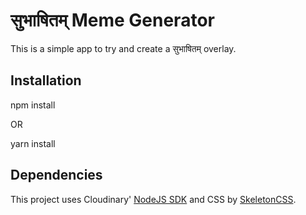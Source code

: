 # सुभाषितम् Meme Generator

This is a simple app to try and create a सुभाषितम् overlay.

## Installation

 npm install 

OR 

 yarn install

## Dependencies

This project uses Cloudinary' [NodeJS SDK](https://cloudinary.com/documentation/node_integration) and CSS by [SkeletonCSS](http://getskeleton.com/).
